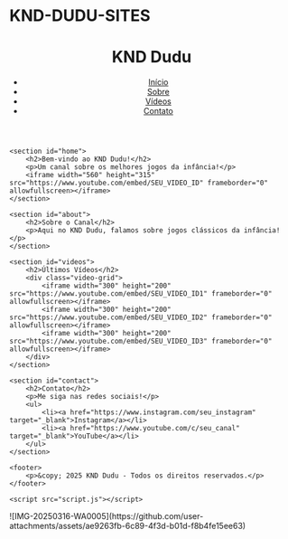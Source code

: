 # KND-DUDU-SITES
<!DOCTYPE html>
<html lang="pt-BR">
<head>
    <meta charset="UTF-8">
    <meta name="viewport" content="width=device-width, initial-scale=1.0">
    <title>KND Dudu - Meu Canal</title>
    <link rel="stylesheet" href="styles.css">
</head>
<body>
    <header>
        <h1>KND Dudu</h1>
        <nav>
            <ul>
                <li><a href="#home">Início</a></li>
                <li><a href="#about">Sobre</a></li>
                <li><a href="#videos">Vídeos</a></li>
                <li><a href="#contact">Contato</a></li>
            </ul>
        </nav>
    </header>

    <section id="home">
        <h2>Bem-vindo ao KND Dudu!</h2>
        <p>Um canal sobre os melhores jogos da infância!</p>
        <iframe width="560" height="315" src="https://www.youtube.com/embed/SEU_VIDEO_ID" frameborder="0" allowfullscreen></iframe>
    </section>

    <section id="about">
        <h2>Sobre o Canal</h2>
        <p>Aqui no KND Dudu, falamos sobre jogos clássicos da infância!</p>
    </section>

    <section id="videos">
        <h2>Últimos Vídeos</h2>
        <div class="video-grid">
            <iframe width="300" height="200" src="https://www.youtube.com/embed/SEU_VIDEO_ID1" frameborder="0" allowfullscreen></iframe>
            <iframe width="300" height="200" src="https://www.youtube.com/embed/SEU_VIDEO_ID2" frameborder="0" allowfullscreen></iframe>
            <iframe width="300" height="200" src="https://www.youtube.com/embed/SEU_VIDEO_ID3" frameborder="0" allowfullscreen></iframe>
        </div>
    </section>

    <section id="contact">
        <h2>Contato</h2>
        <p>Me siga nas redes sociais!</p>
        <ul>
            <li><a href="https://www.instagram.com/seu_instagram" target="_blank">Instagram</a></li>
            <li><a href="https://www.youtube.com/c/seu_canal" target="_blank">YouTube</a></li>
        </ul>
    </section>

    <footer>
        <p>&copy; 2025 KND Dudu - Todos os direitos reservados.</p>
    </footer>

    <script src="script.js"></script>
</body>
</html>![IMG-20250316-WA0005](https://github.com/user-attachments/assets/ae9263fb-6c89-4f3d-b01d-f8b4fe15ee63)
